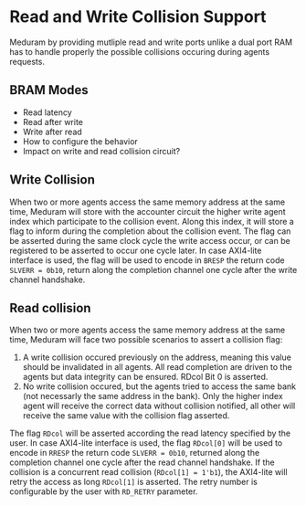 # Read and Write Collision Support

Meduram by providing mutliple read and write ports unlike a dual port RAM
has to handle properly the possible collisions occuring during agents requests.

## BRAM Modes

- Read latency
- Read after write
- Write after read
- How to configure the behavior
- Impact on write and read collision circuit?

## Write Collision

When two or more agents access the same memory address at the same time,
Meduram will store with the accounter circuit the higher write agent index
which participate to the collision event. Along this index, it will store a
flag to inform during the completion about the collision event. The flag can be
asserted during the same clock cycle the write access occur, or can be
registered to be asserted to occur one cycle later. In case AXI4-lite interface
is used, the flag will be used to encode in `BRESP` the return code `SLVERR =
0b10`, return along the completion channel one cycle after the write channel
handshake.

## Read collision

When two or more agents access the same memory address at the same time,
Meduram will face two possible scenarios to assert a collision flag:

1. A write collision occured previously on the address, meaning this value
   should be invalidated in all agents. All read completion are driven to the
   agents but data integrity can be ensured. RDcol Bit 0 is asserted.
2. No write collision occured, but the agents tried to access the same bank 
   (not necessarly the same address in the bank). Only the higher index agent
   will receive the correct data without collision notified, all other will 
   receive the same value with the collision flag asserted. 

The flag `RDcol` will be asserted according the read latency specified by the
user. In case AXI4-lite interface is used, the flag `RDcol[0]` will be used to
encode in `RRESP` the return code `SLVERR = 0b10`, returned along the completion
channel one cycle after the read channel handshake. If the collision is a
concurrent read collision (`RDcol[1] = 1'b1`), the AXI4-lite will retry the
access as long `RDcol[1]` is asserted. The retry number is configurable by the
user with `RD_RETRY` parameter.

